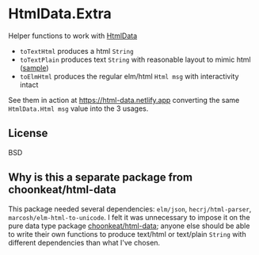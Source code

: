 # HtmlData.Extra

Helper functions to work with [HtmlData](https://package.elm-lang.org/packages/choonkeat/html-data/latest/)

- `toTextHtml` produces a html `String`
- `toTextPlain` produces text `String` with reasonable layout to mimic html ([sample](https://package.elm-lang.org/packages/choonkeat/html-data-extra/latest/HtmlData-Extra#toTextPlain))
- `toElmHtml` produces the regular elm/html `Html msg` with interactivity intact

See them in action at https://html-data.netlify.app converting the same `HtmlData.Html msg` value into the 3 usages.

## License

BSD

## Why is this a separate package from choonkeat/html-data

This package needed several dependencies: `elm/json`, `hecrj/html-parser`, `marcosh/elm-html-to-unicode`. I felt it was unnecessary to impose it on the pure data type package [choonkeat/html-data](https://package.elm-lang.org/packages/choonkeat/html-data/latest/); anyone else should be able to write their own functions to produce text/html or text/plain `String` with different dependencies than what I've chosen.
